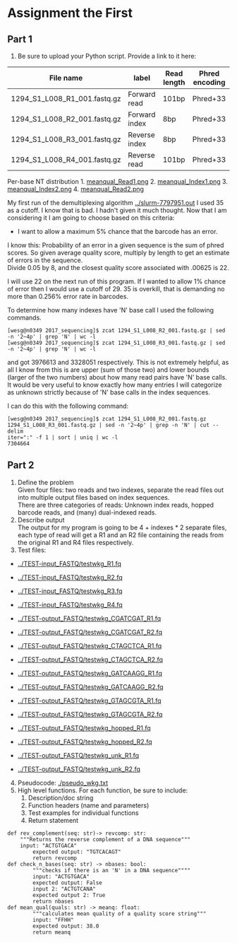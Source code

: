 # Assignment the First

## Part 1
1. Be sure to upload your Python script. Provide a link to it here:




| File name                     | label         | Read length   | Phred encoding    |
| ---                           | ---           | ---           | ---               |
| 1294_S1_L008_R1_001.fastq.gz  | Forward read  | 101bp         | Phred+33          |
| 1294_S1_L008_R2_001.fastq.gz  | Forward index | 8bp           | Phred+33          |
| 1294_S1_L008_R3_001.fastq.gz  | Reverse index | 8bp           | Phred+33          |
| 1294_S1_L008_R4_001.fastq.gz  | Reverse read  | 101bp         | Phred+33          |

Per-base NT distribution
    1. [meanqual_Read1.png](./meanqual_Read1.png)
    2. [meanqual_Index1.png](./meanqual_Index1.png)
    3. [meanqual_Index2.png](./meanqual_Index2.png)
    4. [meanqual_Read2.png](./meanqual_Read2.png)
    
My first run of the demultiplexing algorithm [../slurm-7797951.out](../slurm-779751.out) I used 35 as a cutoff. 
I know that is bad. I hadn't given it much thought. Now that I am considering it I am going to choose based on this criteria:
- I want to allow a maximum 5% chance that the barcode has an error.  

I know this: Probability of an error in a given sequence is the sum of phred scores. So given average quality score, multiply by length to get an estimate of errors in the sequence.  
Divide 0.05 by 8, and the closest quality score associated with .00625 is 22.  

I will use 22 on the next run of this program. 
If I wanted to allow 1% chance of error then I would use a cutoff of 29. 35 is overkill, that is demanding no more than 0.256% error rate in barcodes.

To determine how many indexes have 'N' base call I used the following commands.
```
[wesg@n0349 2017_sequencing]$ zcat 1294_S1_L008_R2_001.fastq.gz | sed -n '2~4p' | grep 'N' | wc -l
[wesg@n0349 2017_sequencing]$ zcat 1294_S1_L008_R3_001.fastq.gz | sed -n '2~4p' | grep 'N' | wc -l
```
and got 3976613 and 3328051 respectively. This is not extremely helpful, as all I know from this is are upper (sum of those two) and lower bounds (larger of the two numbers) about how many read pairs have 'N' base calls. It would be very useful to know exactly how many entries I will categorize as unknown strictly because of 'N' base calls in the index sequences. 

I can do this with the following command: 

```
[wesg@n0349 2017_sequencing]$ zcat 1294_S1_L008_R2_001.fastq.gz 1294_S1_L008_R3_001.fastq.gz | sed -n '2~4p' | grep -n 'N' | cut --delim
iter=":" -f 1 | sort | uniq | wc -l
7304664
```

## Part 2
1. Define the problem  
Given four files: two reads and two indexes, separate the read files out into multiple output files based on index sequences.  
There are three categories of reads: Unknown index reads, hopped barcode reads, and (many) dual-indexed reads. 
2. Describe output  
The output for my program is going to be 4 + indexes * 2 separate files, each type of read will get a R1 and an R2 file containing the reads from the original R1 and R4 files respectively. 
3. Test files: 
- [../TEST-input_FASTQ/testwkg_R1.fq](../TEST-input_FASTQ/testwkg_R1.fq)
- [../TEST-input_FASTQ/testwkg_R2.fq](../TEST-input_FASTQ/testwkg_R2.fq)
- [../TEST-input_FASTQ/testwkg_R3.fq](../TEST-input_FASTQ/testwkg_R3.fq)
- [../TEST-input_FASTQ/testwkg_R4.fq](../TEST-input_FASTQ/testwkg_R4.fq)

- [../TEST-output_FASTQ/testwkg_CGATCGAT_R1.fq](../TEST-output_FASTQ/twkg_CGATCGAT_R1.fq)
- [../TEST-output_FASTQ/testwkg_CGATCGAT_R2.fq](../TEST-output_FASTQ/testwkg_CGATCGAT_R2.fq)
- [../TEST-output_FASTQ/testwkg_CTAGCTCA_R1.fq](../TEST-output_FASTQ/testwkg_CTAGCTCA_R1.fq)
- [../TEST-output_FASTQ/testwkg_CTAGCTCA_R2.fq](../TEST-output_FASTQ/testwkg_CTAGCTCA_R2.fq)
- [../TEST-output_FASTQ/testwkg_GATCAAGG_R1.fq](../TEST-output_FASTQ/testwkg_GATCAAGG_R1.fq)
- [../TEST-output_FASTQ/testwkg_GATCAAGG_R2.fq](../TEST-output_FASTQ/testwkg_GATCAAGG_R2.fq)
- [../TEST-output_FASTQ/testwkg_GTAGCGTA_R1.fq](../TEST-output_FASTQ/testwkg_GTAGCGTA_R1.fq)
- [../TEST-output_FASTQ/testwkg_GTAGCGTA_R2.fq](../TEST-output_FASTQ/testwkg_GTAGCGTA_R2.fq)
- [../TEST-output_FASTQ/testwkg_hopped_R1.fq](../TEST-output_FASTQ/testwkg_hopped_R1.fq)
- [../TEST-output_FASTQ/testwkg_hopped_R2.fq](../TEST-output_FASTQ/testwkg_hopped_R2.fq)
- [../TEST-output_FASTQ/testwkg_unk_R1.fq](../TEST-output_FASTQ/testwkg_unk_R1.fq)
- [../TEST-output_FASTQ/testwkg_unk_R2.fq](../TEST-output_FASTQ/testwkg_unk_R2.fq)

4. Pseudocode: [./pseudo_wkg.txt](./pseudo_wkg.txt)
5. High level functions. For each function, be sure to include:
    1. Description/doc string
    2. Function headers (name and parameters)
    3. Test examples for individual functions
    4. Return statement  

```
def rev_complement(seq: str)-> revcomp: str:
	"""Returns the reverse complement of a DNA sequence"""
	input: "ACTGTGACA"
        expected output: "TGTCACAGT"
        return revcomp
def check_n_bases(seq: str) -> nbases: bool:
        """checks if there is an 'N' in a DNA sequence""""
        input: "ACTGTGACA"
        expected output: False
        input 2: "ACTGTCANA"
        expected output 2: True
        return nbases
def mean_qual(quals: str) -> meanq: float:
        """calculates mean quality of a quality score string"""
        input: "FFHH"
        expected output: 38.0
        return meanq
```
